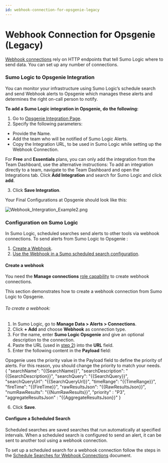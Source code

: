```yaml
---
id: webhook-connection-for-opsgenie-legacy
---
```


# Webhook Connection for Opsgenie (Legacy)

[Webhook
connections](Set_Up_Webhook_Connections.md "Set Up Webhook Connections") rely
on HTTP endpoints that tell Sumo Logic where to send data. You can set
up any number of connections. 

### Sumo Logic to Opsgenie Integration

You can monitor your infrastructure using Sumo Logic’s schedule search
and send Webhook alerts to Opsgenie which manages these alerts and
determines the right on-call person to notify.

**To add a Sumo Logic integration in Opsgenie, do the following:**

1.  Go to [Opsgenie Integration Page](https://app.opsgenie.com/integration#/add/SumoLogic).
2.  Specify the following parameters:

* Provide the Name.
* Add the team who will be notified of Sumo Logic Alerts.
* Copy the Integration URL, to be used in Sumo Logic while setting up the Webhook Connection.

For **Free** and **Essentials** plans, you can only add the
integration from the Team Dashboard, use the alternative instructions:
To add an integration directly to a team, navigate to the Team Dashboard
and open the Integrations tab. Click **Add Integration** and search for
Sumo Logic and click **add**.

3.  Click **Save Integration**.

Your Final Configurations at Opsgenie should look like this:

![Webhook_Intergration_Example2.png](../../static/img/Connections-and-Integrations/Webhook-Connections/Webhook_Connection_for_Opsgenie_Legacy/Webhook_Intergration_Example2.png)

### Configuration on Sumo Logic

In Sumo Logic, scheduled searches send alerts to other tools via webhook
connections. To send alerts from Sumo Logic to Opsgenie :

1.  [Create a Webhook](./Webhook_Connection_for_Opsgenie_Legacy.md "Webhook for Opsgenie").
2.  [Use the Webhook in a Sumo scheduled search configuration](./Webhook_Connection_for_Opsgenie_Legacy.md "Webhook for Opsgenie").

#### Create a webhook

You need the ********Manage connections******** [role
capability](../../Users-and-Roles/Manage-Roles/05-Role-Capabilities.md "Role Capabilities") to
create webhook connections.

This section demonstrates how to create a webhook connection from Sumo
Logic to Opsgenie.

###### To create a webhook:

1.  In Sumo Logic, go to **Manage Data \> Alerts \> Connections**.
2.  Click **+ Add** and choose **Webhook** as connection type.
3.  For the name, enter **Sumo Logic Opsgenie** and give an optional description to the connection.
4.  Paste the URL (used in [step 2](./Webhook_Connection_for_Opsgenie_Legacy.md "Webhook for Opsgenie")) into the **URL** field.
5.  Enter the following content in the **Payload** field:

Opsgenie uses the priority value in the Payload field to define the
priority of alerts. For this reason, you should change the priority to
match your needs.
 {  "searchName": "{{SearchName}}",  "searchDescription": "{{SearchDescription}}",  "searchQuery": "{{SearchQuery}}",  "searchQueryUrl": "{{SearchQueryUrl}}",  "timeRange": "{{TimeRange}}",  "fireTime": "{{FireTime}}",  "rawResultsJson": "{{RawResultsJson}}",  "numRawResults": "{{NumRawResults}}",  "priority" : "P3",  "aggregateResultsJson" : "{{AggregateResultsJson}}" }

6.  Click **Save**.

#### Configure a Scheduled Search

Scheduled searches are saved searches that run automatically at
specified intervals. When a scheduled search is configured to send an
alert, it can be sent to another tool using a webhook connection.

To set up a scheduled search for a webhook connection follow the steps
in the [Schedule Searches for Webhook
Connections](Schedule-Searches-for-Webhook-Connections.md "Schedule Searches for Webhook Connections") document.
